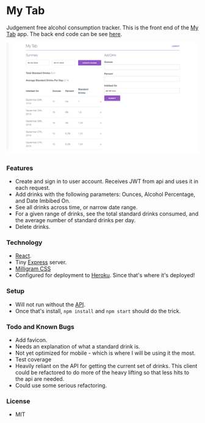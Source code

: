 # My Tab

Judgement free alcohol consumption tracker.
This is the front end of the [My Tab](https://my-tab.herokuapp.com/) app.
The back end code can be see [here](https://github.com/JonathanWThom/my-tab-api).

![My Tab dashboard](https://github.com/JonathanWThom/my-tab/blob/master/dashboard.png)

### Features

* Create and sign in to user account. Receives JWT from api and uses it in each request.
* Add drinks with the following parameters: Ounces, Alcohol Percentage, and Date
Imbibed On.
* See all drinks across time, or narrow date range.
* For a given range of drinks, see the total standard drinks consumed, and the average
number of standard drinks per day.
* Delete drinks.

### Technology

* [React](http://reactjs.org/).
* Tiny [Express](http://expressjs.com/) server.
* [Milligram CSS](https://milligram.io/)
* Configured for deployment to [Heroku](https://heroku.com/). Since that's where it's deployed!

### Setup

* Will not run without the [API](https://github.com/JonathanWThom/my-tab-api).
* Once that's install, `npm install` and `npm start` should do the trick.

### Todo and Known Bugs

* Add favicon.
* Needs an explanation of what a standard drink is.
* Not yet optimized for mobile - which is where I will be using it the most.
* Test coverage
* Heavily reliant on the API for getting the current set of drinks. This client
could be refactored to do more of the heavy lifting so that less hits to the api
are needed.
* Could use some serious refactoring.

### License

* MIT
